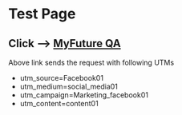 # Test Page

## Click --> [MyFuture QA](https://myfuture-qa.prudential.com/?utm_source=Facebook01&utm_medium=social_media01&utm_campaign=Marketing_facebook01&utm_content=content01)

Above link sends the request with following UTMs
- utm_source=Facebook01
- utm_medium=social_media01
- utm_campaign=Marketing_facebook01
- utm_content=content01
